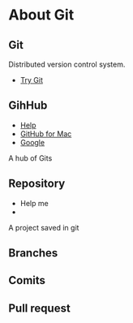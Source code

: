 # About Git

## Git

Distributed version control system.

* [Try Git](http://try.github.io/levels/1/challenges/1)

## GihHub

* [Help](https://help.github.com/)
* [GitHub for Mac](http://mac.github.com/)
* [Google](http://www.google.com)

A hub of Gits

## Repository
* Help me
* 
A project saved in git

## Branches

## Comits

## Pull request
